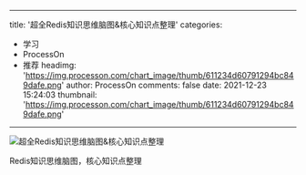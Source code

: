 
---
title: '超全Redis知识思维脑图&核心知识点整理'
categories: 
 - 学习
 - ProcessOn
 - 推荐
headimg: 'https://img.processon.com/chart_image/thumb/611234d60791294bc849dafe.png'
author: ProcessOn
comments: false
date: 2021-12-23 15:24:03
thumbnail: 'https://img.processon.com/chart_image/thumb/611234d60791294bc849dafe.png'
---

<div>   
<img class="thumb" alt="超全Redis知识思维脑图&核心知识点整理" src="https://img.processon.com/chart_image/thumb/611234d60791294bc849dafe.png" referrerpolicy="no-referrer">
<p>Redis知识思维脑图，核心知识点整理</p>  
</div>
            